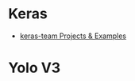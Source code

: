 # Keras 
<ul>
  <li> <a href='https://github.com/keras-team/keras'>keras-team Projects & Examples </a> <br>
</ul>

# Yolo V3
